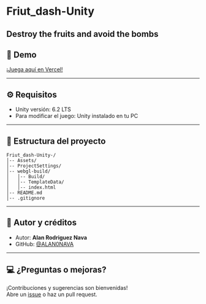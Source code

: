 # Friut_dash-Unity
Destroy the fruits and avoid the bombs
---

## 🚀 Demo

[¡Juega aquí en Vercel!](https://friut-dash-unity.vercel.app/)

---

## ⚙️ Requisitos

- Unity versión: 6.2 LTS
- Para modificar el juego: Unity instalado en tu PC

---

## 📁 Estructura del proyecto

```
Friut_dash-Unity-/
│-- Assets/
│-- ProjectSettings/
│-- webgl-build/
│   │-- Build/
│   │-- TemplateData/
│   │-- index.html
│-- README.md
│-- .gitignore
```

---

## 👤 Autor y créditos

- Autor: **Alan Rodriguez Nava**
- GitHub: [@ALAN0NAVA](https://github.com/ALAN0NAVA)

---

## 💻 ¿Preguntas o mejoras?

¡Contribuciones y sugerencias son bienvenidas!  
Abre un [issue](https://github.com/ALAN0NAVA/) o haz un pull request.
